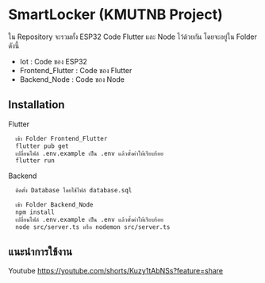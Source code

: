 # SmartLocker (KMUTNB Project)

ใน Repository จะรวมทั้ง ESP32 Code Flutter และ Node ไว้ด้วยกัน โดยจะอยู่ใน Folder ดังนี้
- Iot : Code ของ ESP32
- Frontend_Flutter : Code ของ Flutter
- Backend_Node : Code ของ Node
## Installation

Flutter

```bash
  เข้า Folder Frontend_Flutter
  flutter pub get
  เปลี่ยนไฟล์ .env.example เป็น .env แล้วตั้งค่าให้เรียบร้อย
  flutter run
```

Backend

```bash
  ติดตั้ง Database โดยใช้ไฟล์ database.sql

  เข้า Folder Backend_Node
  npm install
  เปลี่ยนไฟล์ .env.example เป็น .env แล้วตั้งค่าให้เรียบร้อย
  node src/server.ts หรือ nodemon src/server.ts
```
    
## แนะนำการใช้งาน

Youtube https://youtube.com/shorts/Kuzy1tAbNSs?feature=share

